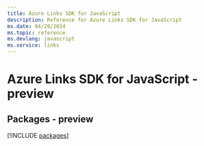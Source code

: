 ```yaml
---
title: Azure Links SDK for JavaScript
description: Reference for Azure Links SDK for JavaScript
ms.date: 04/29/2024
ms.topic: reference
ms.devlang: javascript
ms.service: links
---
```

# Azure Links SDK for JavaScript - preview
## Packages - preview
[!INCLUDE [packages](links-index.md)]